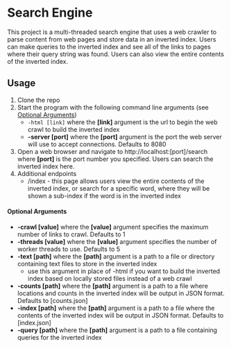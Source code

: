 # Search Engine

This project is a multi-threaded search engine that uses a web crawler to parse content from web pages and store data in an inverted index. 
Users can make queries to the inverted index and see all of the links to pages where their query string was found. Users can also view the entire contents of the inverted index. 

## Usage

1. Clone the repo
2. Start the program with the following command line arguments (see [Optional Arguments](#optional-arguments))
    - ``-html [link]`` where the **[link]** argument is the url to begin the web crawl to build the inverted index
    - **-server [port]** where the **[port]** argument is the port the web server will use to accept connections. Defaults to 8080
3. Open a web browser and navigate to http://localhost:[port]/search where **[port]** is the port number you specified. Users can search the inverted index here.
4. Additional endpoints
    - /index - this page allows users view the entire contents of the inverted index, or search for a specific word, where they will be shown a sub-index if the word is in the inverted index

#### Optional Arguments

- **-crawl [value]** where the **[value]** argument specifies the maximum number of links to crawl. Defaults to 1
- **-threads [value]** where the **[value]** argument specifies the number of worker threads to use. Defaults to 5
- **-text [path]** where the **[path]** argument is a path to a file or directory containing text files to store in the inverted index
    - use this argument in place of -html if you want to build the inverted index based on locally stored files instead of a web crawl
- **-counts [path]** where the **[path]** argument is a path to a file where locations and counts in the inverted index will be output in JSON format. Defaults to [counts.json]
- **-index [path]** where the **[path]** argument is a path to a file where the contents of the inverted index will be output in JSON format. Defaults to [index.json]
- **-query [path]** where the **[path]** argument is a path to a file containing queries for the inverted index

